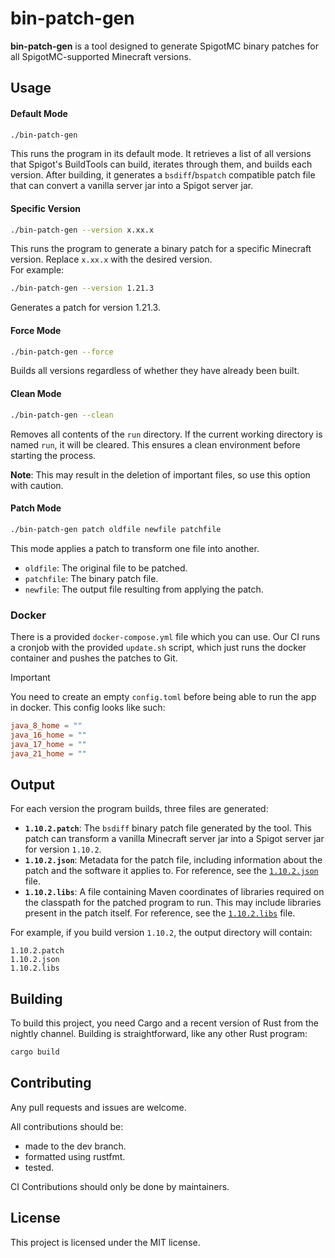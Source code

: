 # bin-patch-gen 

**bin-patch-gen** is a tool designed to generate SpigotMC binary patches for all SpigotMC-supported Minecraft versions.

## Usage

#### Default Mode
```bash
./bin-patch-gen
```
This runs the program in its default mode. It retrieves a list of all versions that Spigot's BuildTools can build, iterates through them, and builds each version. After building, it generates a `bsdiff`/`bspatch` compatible patch file that can convert a vanilla server jar into a Spigot server jar.

#### Specific Version
```bash
./bin-patch-gen --version x.xx.x
```
This runs the program to generate a binary patch for a specific Minecraft version. Replace `x.xx.x` with the desired version.  
For example:  
```bash
./bin-patch-gen --version 1.21.3
```
Generates a patch for version 1.21.3.

#### Force Mode
```bash
./bin-patch-gen --force
```
Builds all versions regardless of whether they have already been built.

#### Clean Mode
```bash
./bin-patch-gen --clean
```
Removes all contents of the `run` directory. If the current working directory is named `run`, it will be cleared. This ensures a clean environment before starting the process.

**Note**: This may result in the deletion of important files, so use this option with caution.

#### Patch Mode
```bash
./bin-patch-gen patch oldfile newfile patchfile
```
This mode applies a patch to transform one file into another.  
- `oldfile`: The original file to be patched.  
- `patchfile`: The binary patch file.  
- `newfile`: The output file resulting from applying the patch.  

### Docker
There is a provided `docker-compose.yml` file which you can use. Our CI runs a cronjob with the provided `update.sh` script, which
just runs the docker container and pushes the patches to Git.

> [!IMPORTANT]
> You need to create an empty `config.toml` before being able to run the app in docker. This config looks like such:
> ```toml
> java_8_home = ""
> java_16_home = ""
> java_17_home = ""
> java_21_home = ""
> ```

## Output
For each version the program builds, three files are generated:

- **`1.10.2.patch`**: The `bsdiff` binary patch file generated by the tool. This patch can transform a vanilla Minecraft server jar into a Spigot server jar for version `1.10.2`.
- **`1.10.2.json`**: Metadata for the patch file, including information about the patch and the software it applies to. For reference, see the [`1.10.2.json`](https://github.com/SploonMC/patches/blob/master/1.10.2.json) file.
- **`1.10.2.libs`**: A file containing Maven coordinates of libraries required on the classpath for the patched program to run. This may include libraries present in the patch itself. For reference, see the [`1.10.2.libs`](https://github.com/SploonMC/patches/blob/master/1.10.2.libs) file.

For example, if you build version `1.10.2`, the output directory will contain:
```
1.10.2.patch
1.10.2.json
1.10.2.libs
```

## Building
To build this project, you need Cargo and a recent version of Rust from the nightly channel. Building is straightforward, like any other Rust program:
```bash
cargo build
```

## Contributing
Any pull requests and issues are welcome.

All contributions should be:
- made to the dev branch.
- formatted using rustfmt.
- tested.

CI Contributions should only be done by maintainers.

## License
This project is licensed under the MIT license.
